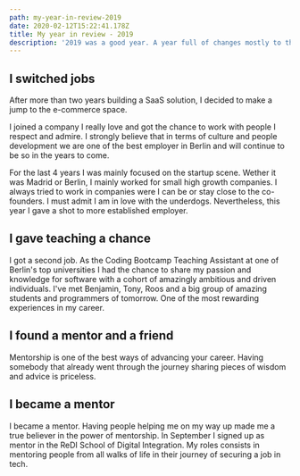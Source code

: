 ```yaml
---
path: my-year-in-review-2019
date: 2020-02-12T15:22:41.178Z
title: My year in review - 2019
description: '2019 was a good year. A year full of changes mostly to the better. '
---
```


## I switched jobs

After more than two years building a SaaS solution, I decided to make a jump to the e-commerce space.  

I joined a company I really love and got the chance to work with people I respect and admire. I strongly believe that in terms of culture and people development we are one of the best employer in Berlin and will continue to be so in the years to come. 

For the last 4 years I was mainly focused on the startup scene. Wether it was Madrid or Berlin, I mainly worked for small high growth companies. I always tried to work in companies were I can be or stay close to the co-founders. I must admit I am in love with the underdogs. Nevertheless,  this year I gave a shot to more established employer. 

## I gave teaching a chance

I got a second job. As the Coding Bootcamp Teaching Assistant at one of Berlin's top universities I had the chance to share my passion and knowledge for software with a cohort of amazingly ambitious and driven individuals. I've met Benjamin, Tony, Roos and a big group of amazing students and programmers of tomorrow. One of the most rewarding experiences in my career. 

## I found a mentor and a friend

Mentorship is one of the best ways of advancing your career. Having somebody that already went through the journey sharing pieces of wisdom and advice is priceless. 

## I became a mentor

I became a mentor. Having people helping me on my way up made me a true believer in the power of mentorship. In September I signed up as mentor in the ReDI School of Digital Integration. My roles consists in mentoring people from all walks of life in their journey of securing a job in tech.
